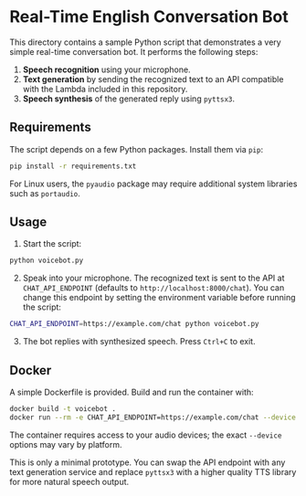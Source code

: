 # Real-Time English Conversation Bot

This directory contains a sample Python script that demonstrates a very simple real-time conversation bot. It performs the following steps:

1. **Speech recognition** using your microphone.
2. **Text generation** by sending the recognized text to an API compatible with the Lambda included in this repository.
3. **Speech synthesis** of the generated reply using `pyttsx3`.

## Requirements

The script depends on a few Python packages. Install them via `pip`:

```bash
pip install -r requirements.txt
```

For Linux users, the `pyaudio` package may require additional system libraries such as `portaudio`.

## Usage

1. Start the script:

```bash
python voicebot.py
```

2. Speak into your microphone. The recognized text is sent to the API at `CHAT_API_ENDPOINT` (defaults to `http://localhost:8000/chat`). You can change this endpoint by setting the environment variable before running the script:

```bash
CHAT_API_ENDPOINT=https://example.com/chat python voicebot.py
```

3. The bot replies with synthesized speech. Press `Ctrl+C` to exit.

## Docker

A simple Dockerfile is provided. Build and run the container with:

```bash
docker build -t voicebot .
docker run --rm -e CHAT_API_ENDPOINT=https://example.com/chat --device /dev/snd voicebot
```

The container requires access to your audio devices; the exact `--device` options may vary by platform.

This is only a minimal prototype. You can swap the API endpoint with any text generation service and replace `pyttsx3` with a higher quality TTS library for more natural speech output.
